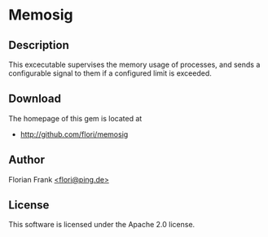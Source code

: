 # Memosig

## Description

This excecutable supervises the memory usage of processes, and sends a
configurable signal to them if a configured limit is exceeded.

## Download

The homepage of this gem is located at

* http://github.com/flori/memosig

## Author

Florian Frank [\<flori@ping.de\>](mailto:flori@ping.de)

## License

This software is licensed under the Apache 2.0 license.
